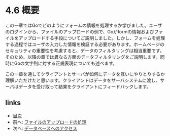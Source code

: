 # 4.6 概要
この一章ではGoでどのようにフォームの情報を処理するか学びました。ユーザのログインから、ファイルのアップロードの例で、Goがformの情報およびファイルをアップロードする手段についてご説明しました。しかし、フォームを処理する過程ではユーザの入力した情報を検証する必要があります。ホームページのセキュリティの重要性を考慮すると、データのフィルタリングは相当重要です。そのため、以降の章では異なる方面のデータフィルタリングをご説明します。同時にGoの文字列に対する正規表現についても述べます。

この一章を通してクライアントとサーバが如何にデータを互いにやりとりするか理解いただけたと思います。クライアントはデータをサーバシステムに渡し、サーバはデータを受け取って結果をクライアントにフィードバックします。

## links
   * [目次](<preface.md>)
   * 前へ: [ファイルのアップロードの処理](<04.5.md>)
   * 次へ: [データベースへのアクセス](<05.0.md>)
